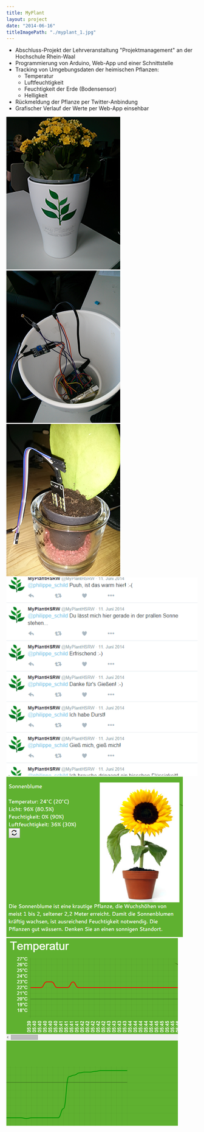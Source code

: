 ```yaml
---
title: MyPlant
layout: project
date: "2014-06-16"
titleImagePath: "./myplant_1.jpg"
---
```

* Abschluss-Projekt der Lehrveranstaltung "Projektmanagement" an der Hochschule Rhein-Waal
* Programmierung von Arduino, Web-App und einer Schnittstelle
* Tracking von Umgebungsdaten der heimischen Pflanzen:
  * Temperatur
  * Luftfeuchtigkeit
  * Feuchtigkeit der Erde (Bodensensor)
  * Helligkeit
* Rückmeldung der Pflanze per Twitter-Anbindung
* Grafischer Verlauf der Werte per Web-App einsehbar

<media-slider>
    <img src="./myplant_1.jpg"/>
    <img src="./myplant_2.jpg"/>
    <img src="./myplant_3.jpg"/>
    <img src="./myplant_4.png"/>
    <img src="./myplant_5.png"/>
    <img src="./myplant_6.png"/>
</media-slider>